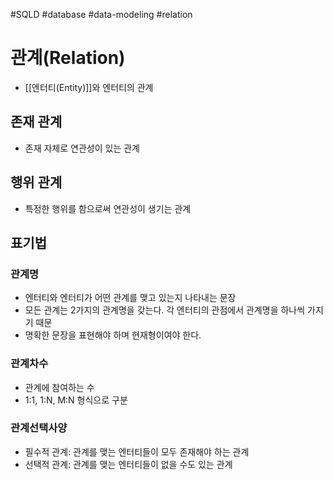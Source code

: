 #SQLD  #database #data-modeling #relation
# 관계(Relation)

- [[엔터티(Entity)]]와 엔터티의 관계

## 존재 관계
- 존재 자체로 연관성이 있는 관계

## 행위 관계
- 특정한 행위를 함으로써 연관성이 생기는 관계

## 표기법

### 관계명
- 엔터티와 엔터티가 어떤 관계를 맺고 있는지 나타내는 문장
- 모든 관계는 2가지의 관계명을 갖는다. 각 엔터티의 관점에서 관계명을 하나씩 가지기 때문
- 명확한 문장을 표현해야 하며 현재형이여야 한다.

### 관계차수
- 관계에 참여하는 수
- 1:1, 1:N, M:N 형식으로 구분

### 관계선택사양

- 필수적 관계: 관계를 맺는 엔터티들이 모두 존재해야 하는 관계
- 선택적 관계: 관계를 맺는 엔터티들이 없을 수도 있는 관계









